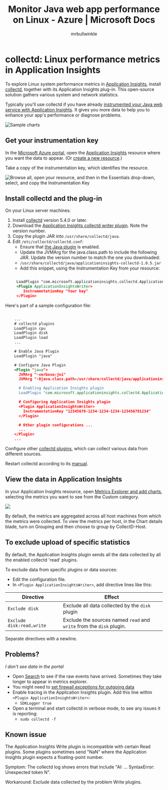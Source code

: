 ﻿---
title: Monitor Java web app performance on Linux - Azure | Microsoft Docs
description: Extended application performance monitoring of your Java website with the CollectD plug-in for Application Insights.
services: application-insights
documentationcenter: java
author: mrbullwinkle
manager: carmonm

ms.assetid: 40c68f45-197a-4624-bf89-541eb7323002
ms.service: application-insights
ms.workload: tbd
ms.tgt_pltfrm: ibiza
ms.devlang: na
ms.topic: article
ms.date: 08/24/2016
ms.author: mbullwin

---
# collectd: Linux performance metrics in Application Insights


To explore Linux system performance metrics in [Application Insights](app-insights-overview.md), install [collectd](http://collectd.org/), together with its Application Insights plug-in. This open-source solution gathers various system and network statistics.

Typically you'll use collectd if you have already [instrumented your Java web service with Application Insights][java]. It gives you more data to help you to enhance your app's performance or diagnose problems. 

![Sample charts](./media/app-insights-java-collectd/sample.png)

## Get your instrumentation key
In the [Microsoft Azure portal](https://portal.azure.com), open the [Application Insights](app-insights-overview.md) resource where you want the data to appear. (Or [create a new resource](app-insights-create-new-resource.md).)

Take a copy of the instrumentation key, which identifies the resource.

![Browse all, open your resource, and then in the Essentials drop-down, select, and copy the Instrumentation Key](./media/app-insights-java-collectd/02-props.png)

## Install collectd and the plug-in
On your Linux server machines:

1. Install [collectd](http://collectd.org/) version 5.4.0 or later.
2. Download the [Application Insights collectd writer plugin](https://aka.ms/aijavasdk). Note the version number.
3. Copy the plugin JAR into `/usr/share/collectd/java`.
4. Edit `/etc/collectd/collectd.conf`:
   * Ensure that [the Java plugin](https://collectd.org/wiki/index.php/Plugin:Java) is enabled.
   * Update the JVMArg for the java.class.path to include the following JAR. Update the version number to match the one you downloaded:
   * `/usr/share/collectd/java/applicationinsights-collectd-1.0.5.jar`
   * Add this snippet, using the Instrumentation Key from your resource:

```XML

     LoadPlugin "com.microsoft.applicationinsights.collectd.ApplicationInsightsWriter"
     <Plugin ApplicationInsightsWriter>
        InstrumentationKey "Your key"
     </Plugin>
```

Here's part of a sample configuration file:

```XML

    ...
    # collectd plugins
    LoadPlugin cpu
    LoadPlugin disk
    LoadPlugin load
    ...

    # Enable Java Plugin
    LoadPlugin "java"

    # Configure Java Plugin
    <Plugin "java">
      JVMArg "-verbose:jni"
      JVMArg "-Djava.class.path=/usr/share/collectd/java/applicationinsights-collectd-1.0.5.jar:/usr/share/collectd/java/collectd-api.jar"

      # Enabling Application Insights plugin
      LoadPlugin "com.microsoft.applicationinsights.collectd.ApplicationInsightsWriter"

      # Configuring Application Insights plugin
      <Plugin ApplicationInsightsWriter>
        InstrumentationKey "12345678-1234-1234-1234-123456781234"
      </Plugin>

      # Other plugin configurations ...
      ...
    </Plugin>
    ...
```

Configure other [collectd plugins](https://collectd.org/wiki/index.php/Table_of_Plugins), which can collect various data from different sources.

Restart collectd according to its [manual](https://collectd.org/wiki/index.php/First_steps).

## View the data in Application Insights
In your Application Insights resource, open [Metrics Explorer and add charts][metrics], selecting the metrics you want to see from the Custom category.

![](./media/app-insights-java-collectd/result.png)

By default, the metrics are aggregated across all host machines from which the metrics were collected. To view the metrics per host, in the Chart details blade, turn on Grouping and then choose to group by CollectD-Host.

## To exclude upload of specific statistics
By default, the Application Insights plugin sends all the data collected by all the enabled collectd 'read' plugins. 

To exclude data from specific plugins or data sources:

* Edit the configuration file. 
* In `<Plugin ApplicationInsightsWriter>`, add directive lines like this:

| Directive | Effect |
| --- | --- |
| `Exclude disk` |Exclude all data collected by the `disk` plugin |
| `Exclude disk:read,write` |Exclude the sources named `read` and `write` from the `disk` plugin. |

Separate directives with a newline.

## Problems?
*I don't see data in the portal*

* Open [Search][diagnostic] to see if the raw events have arrived. Sometimes they take longer to appear in metrics explorer.
* You might need to [set firewall exceptions for outgoing data](app-insights-ip-addresses.md)
* Enable tracing in the Application Insights plugin. Add this line within `<Plugin ApplicationInsightsWriter>`:
  * `SDKLogger true`
* Open a terminal and start collectd in verbose mode, to see any issues it is reporting:
  * `sudo collectd -f`

## Known issue

The Application Insights Write plugin is incompatible with certain Read plugins. Some plugins sometimes send "NaN" where the Application Insights plugin expects a floating-point number.

Symptom: The collectd log shows errors that include "AI: ... SyntaxError: Unexpected token N".

Workaround: Exclude data collected by the problem Write plugins. 

<!--Link references-->

[api]: app-insights-api-custom-events-metrics.md
[apiexceptions]: app-insights-api-custom-events-metrics.md#track-exception
[availability]: app-insights-monitor-web-app-availability.md
[diagnostic]: app-insights-diagnostic-search.md
[eclipse]: app-insights-java-eclipse.md
[java]: app-insights-java-get-started.md
[javalogs]: app-insights-java-trace-logs.md
[metrics]: app-insights-metrics-explorer.md


